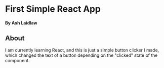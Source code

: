 # First Simple React App
#### By Ash Laidlaw

## About

I am currently learning React, and this is just a simple button clicker I made, which changed the text of a button depending on the "clicked" state of the component.
